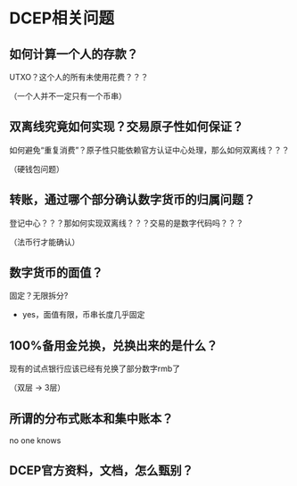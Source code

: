 # DCEP相关问题



## 如何计算一个人的存款？

UTXO？这个人的所有未使用花费？？？

（一个人并不一定只有一个币串）



## 双离线究竟如何实现？交易原子性如何保证？

如何避免“重复消费”？原子性只能依赖官方认证中心处理，那么如何双离线？？？

（硬钱包问题）



## 转账，通过哪个部分确认数字货币的归属问题？

登记中心？？？那如何实现双离线？？？交易的是数字代码吗？？？

（法币行才能确认）



## 数字货币的面值？

固定？无限拆分?

- yes，面值有限，币串长度几乎固定



## 100%备用金兑换，兑换出来的是什么？

现有的试点银行应该已经有兑换了部分数字rmb了

（双层 -> 3层）



## 所谓的分布式账本和集中账本？

no one knows



## DCEP官方资料，文档，怎么甄别？







